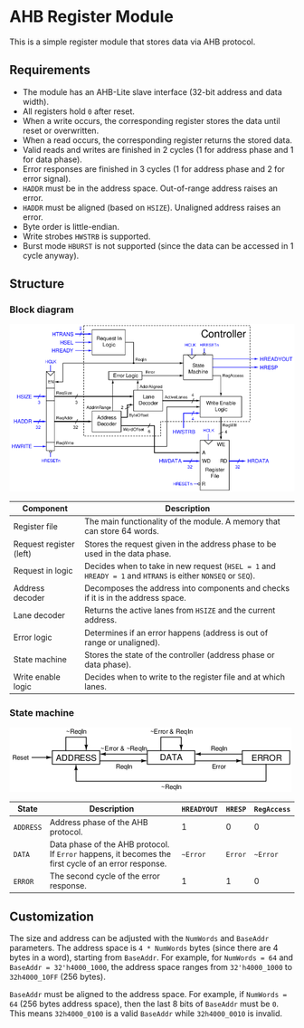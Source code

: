 # AHB Register Module

This is a simple register module that stores data via AHB protocol.

## Requirements
- The module has an AHB-Lite slave interface (32-bit address and data width).
- All registers hold `0` after reset.
- When a write occurs, the corresponding register stores the data until reset or overwritten.
- When a read occurs, the corresponding register returns the stored data.
- Valid reads and writes are finished in 2 cycles (1 for address phase and 1 for data phase).
- Error responses are finished in 3 cycles (1 for address phase and 2 for error signal).
- `HADDR` must be in the address space. Out-of-range address raises an error.
- `HADDR` must be aligned (based on `HSIZE`). Unaligned address raises an error.
- Byte order is little-endian.
- Write strobes `HWSTRB` is supported.
- Burst mode `HBURST` is not supported (since the data can be accessed in 1 cycle anyway).

## Structure
### Block diagram

![](figures/diagram.png)

| Component | Description |
| --- | --- |
| Register file | The main functionality of the module. A memory that can store 64 words. |
| Request register (left) | Stores the request given in the address phase to be used in the data phase. |
| Request in logic | Decides when to take in new request (`HSEL = 1` and `HREADY = 1` and `HTRANS` is either `NONSEQ` or `SEQ`). |
| Address decoder | Decomposes the address into components and checks if it is in the address space. |
| Lane decoder | Returns the active lanes from `HSIZE` and the current address. |
| Error logic | Determines if an error happens (address is out of range or unaligned). |
| State machine | Stores the state of the controller (address phase or data phase). |
| Write enable logic | Decides when to write to the register file and at which lanes. |

### State machine

![](figures/fsm.png)

| State | Description | `HREADYOUT` | `HRESP` | `RegAccess` |
| --- | --- | --- | --- | --- |
| `ADDRESS` | Address phase of the AHB protocol. | 1 | 0 | 0 |
| `DATA` | Data phase of the AHB protocol. If `Error` happens, it becomes the first cycle of an error response. | `~Error` | `Error` | `~Error` |
| `ERROR` | The second cycle of the error response. | 1 | 1 | 0 |

## Customization
The size and address can be adjusted with the `NumWords` and `BaseAddr` parameters.
The address space is `4 * NumWords` bytes (since there are 4 bytes in a word), starting from `BaseAddr`.
For example, for `NumWords = 64` and `BaseAddr = 32'h4000_1000`, the address space ranges
from `32'h4000_1000` to `32h4000_10FF` (256 bytes).

`BaseAddr` must be aligned to the address space.
For example, if `NumWords = 64` (256 bytes address space), then the last 8 bits of `BaseAddr` must be `0`.
This means `32h4000_0100` is a valid `BaseAddr` while `32h4000_0010` is invalid.

